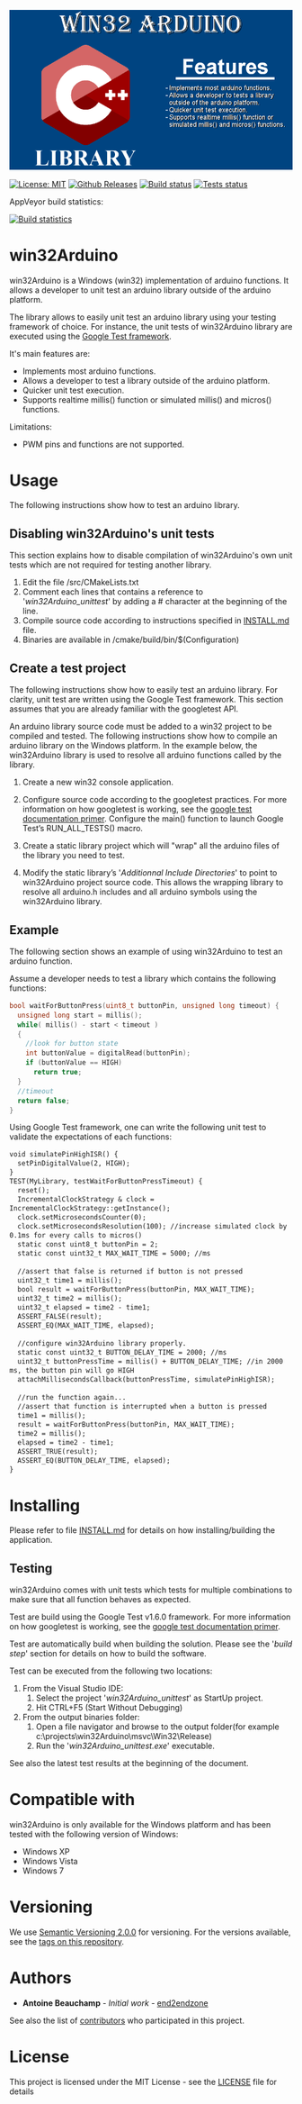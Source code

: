 ![win32Arduino logo](https://github.com/end2endzone/win32Arduino/raw/master/docs/win32Arduino-splashscreen.png)


[![License: MIT](https://img.shields.io/badge/License-MIT-yellow.svg)](https://opensource.org/licenses/MIT)
[![Github Releases](https://img.shields.io/github/release/end2endzone/win32Arduino.svg)](https://github.com/end2endzone/win32Arduino/releases)
[![Build status](https://ci.appveyor.com/api/projects/status/4jhi6oqgaji5e7pl/branch/master?svg=true)](https://ci.appveyor.com/project/end2endzone/win32Arduino/branch/master)
[![Tests status](https://img.shields.io/appveyor/tests/end2endzone/win32Arduino/master.svg)](https://ci.appveyor.com/project/end2endzone/win32Arduino/branch/master/tests)

AppVeyor build statistics:

[![Build statistics](https://buildstats.info/appveyor/chart/end2endzone/win32Arduino)](https://ci.appveyor.com/project/end2endzone/win32Arduino/branch/master)



# win32Arduino

win32Arduino is a Windows (win32) implementation of arduino functions. It allows a developer to unit test an arduino library outside of the arduino platform.

The library allows to easily unit test an arduino library using your testing framework of choice. For instance, the unit tests of win32Arduino library are executed using the [Google Test framework](http://github.com/google/googletest).

It's main features are:
*  Implements most arduino functions.
*  Allows a developer to test a library outside of the arduino platform.
*  Quicker unit test execution.
*  Supports realtime millis() function or simulated millis() and micros() functions.

Limitations:
* PWM pins and functions are not supported.

# Usage

The following instructions show how to test an arduino library. 

## Disabling win32Arduino's unit tests

This section explains how to disable compilation of win32Arduino's own unit tests which are not required for testing another library.

1) Edit the file /src/CMakeLists.txt
2) Comment each lines that contains a reference to '*win32Arduino_unittest*' by adding a # character at the beginning of the line.
1) Compile source code according to instructions specified in [INSTALL.md](INSTALL.md) file.
3) Binaries are available in /cmake/build/bin/$(Configuration)

## Create a test project

The following instructions show how to easily test an arduino library. For clarity, unit test are written using the Google Test framework. This section assumes that you are already familiar with the googletest API.
   
An arduino library source code must be added to a win32 project to be compiled and tested. The following instructions show how to compile an arduino library on the Windows platform. In the example below, the win32Arduino library is used to resolve all arduino functions called by the library.

1) Create a new win32 console application.

2) Configure source code according to the googletest practices. For more information on how googletest is working, see the [google test documentation primer](https://github.com/google/googletest/blob/release-1.8.0/googletest/docs/V1_6_Primer.md). Configure the main() function to launch Google Test’s RUN_ALL_TESTS() macro.

2) Create a static library project which will "wrap" all the arduino files of the library you need to test.

3) Modify the static library’s '*Additionnal Include Directories*' to point to win32Arduino project source code. This allows the wrapping library to resolve all arduino.h includes and all arduino symbols using the win32Arduino library.

## Example
The following section shows an example of using win32Arduino to test an arduino function.

Assume a developer needs to test a library which contains the following functions:
```cpp
bool waitForButtonPress(uint8_t buttonPin, unsigned long timeout) {
  unsigned long start = millis();
  while( millis() - start < timeout )
  {
    //look for button state
    int buttonValue = digitalRead(buttonPin);
    if (buttonValue == HIGH)
      return true;
  }
  //timeout
  return false;
}
```

Using Google Test framework, one can write the following unit test to validate the expectations of each functions:

```cppTest
void simulatePinHighISR() {
  setPinDigitalValue(2, HIGH);
}
TEST(MyLibrary, testWaitForButtonPressTimeout) {
  reset();
  IncrementalClockStrategy & clock = IncrementalClockStrategy::getInstance();
  clock.setMicrosecondsCounter(0);
  clock.setMicrosecondsResolution(100); //increase simulated clock by 0.1ms for every calls to micros()
  static const uint8_t buttonPin = 2;
  static const uint32_t MAX_WAIT_TIME = 5000; //ms
  
  //assert that false is returned if button is not pressed
  uint32_t time1 = millis();
  bool result = waitForButtonPress(buttonPin, MAX_WAIT_TIME);
  uint32_t time2 = millis();
  uint32_t elapsed = time2 - time1;
  ASSERT_FALSE(result);
  ASSERT_EQ(MAX_WAIT_TIME, elapsed);

  //configure win32Arduino library properly.
  static const uint32_t BUTTON_DELAY_TIME = 2000; //ms
  uint32_t buttonPressTime = millis() + BUTTON_DELAY_TIME; //in 2000 ms, the button pin will go HIGH
  attachMillisecondsCallback(buttonPressTime, simulatePinHighISR);

  //run the function again...
  //assert that function is interrupted when a button is pressed
  time1 = millis();
  result = waitForButtonPress(buttonPin, MAX_WAIT_TIME);
  time2 = millis();
  elapsed = time2 - time1;
  ASSERT_TRUE(result);
  ASSERT_EQ(BUTTON_DELAY_TIME, elapsed);
}
```

# Installing

Please refer to file [INSTALL.md](INSTALL.md) for details on how installing/building the application.

## Testing
win32Arduino comes with unit tests which tests for multiple combinations to make sure that all function behaves as expected.

Test are build using the Google Test v1.6.0 framework. For more information on how googletest is working, see the [google test documentation primer](https://github.com/google/googletest/blob/release-1.8.0/googletest/docs/V1_6_Primer.md).  

Test are automatically build when building the solution. Please see the '*build step*' section for details on how to build the software.

Test can be executed from the following two locations:

1) From the Visual Studio IDE:
   1) Select the project '*win32Arduino_unittest*' as StartUp project.
   2) Hit CTRL+F5 (Start Without Debugging)
2) From the output binaries folder:
   1) Open a file navigator and browse to the output folder(for example c:\projects\win32Arduino\msvc\Win32\Release)
   2) Run the '*win32Arduino_unittest.exe*' executable.

See also the latest test results at the beginning of the document.

# Compatible with

win32Arduino is only available for the Windows platform and has been tested with the following version of Windows:

*   Windows XP
*   Windows Vista
*   Windows 7

# Versioning

We use [Semantic Versioning 2.0.0](http://semver.org/) for versioning. For the versions available, see the [tags on this repository](https://github.com/end2endzone/win32Arduino/tags).

# Authors

* **Antoine Beauchamp** - *Initial work* - [end2endzone](https://github.com/end2endzone)

See also the list of [contributors](https://github.com/end2endzone/win32Arduino/blob/master/AUTHORS) who participated in this project.

# License

This project is licensed under the MIT License - see the [LICENSE](LICENSE) file for details
